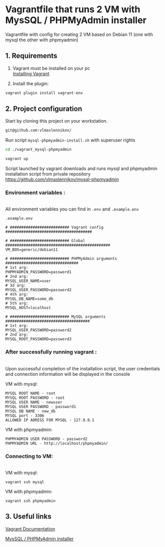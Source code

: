 # Vagrantfile that runs  2 VM with MysSQL / PHPMyAdmin installer

Vagrantfile with config for creating  2 VM based on Debian 11 (one with mysql the other with phpmyadmin) 

## 1. Requirements
 1) Vagrant must be installed on your pc\
 [Installing Vagrant](https://www.vagrantup.com/docs/installation)

 2) Install the plugin:
 ```sh
vagrant plugin install vagrant-env
```



## 2. Project configuration

Start by cloning this project on your workstation.

```sh
git@github.com:vlmaslennikov/
```

Run script `mysql-phpmyadmin-install.sh` with superuser rights

```sh
cd ./vagrant_mysql-phpmyadmin

vagrant up
```

Script launched by vagrant downloads and runs mysql and phpmyadmin installation script from private repository https://github.com/vlmaslennikov/mysql-phpmyadmin

### Environment variables :
\
All environment variables you can find in 
`.env`  and `.example.env` 
```
.example.env

# ########################## Vagrant config ######################################

# ########################## Global ##############################################
VM_BOX=generic/debian11

# ########################## PHPMyAdmin arguments ################################
# 1st arg:
PHPMYADMIN_PASSWORD=password1
# 2nd arg:
MYSQL_USER_NAME=user
# 3d arg:
MYSQL_USER_PASSWORD=password2
# 4th arg:
MYSQL_DB_NAME=some_db
# 5th arg:
MYSQL_HOST=localhost

# ########################## MySQL arguments #####################################
# 1st arg:
MYSQL_USER_PASSWORD=password2
# 2nd arg:
MYSQL_ROOT_PASSWORD=password3

```
 

### After successfully running vagrant :
\
 Upon successful completion of the installation script, the user credentials and connection information will be displayed in the console

VM with mysql:
 ``` 
MYSQL ROOT NAME - root
MYSQL ROOT PASSWORD - root
MYSQL USER NAME - newuser
MYSQL USER PASSWORD - password1
MYSQL DB NAME - new_db
MYSQL port - 3306
ALLOWED IP ADRESS FOR MYSQL - 127.0.0.1
```
VM with phpmyadmin:
```
PHPMYADMIN USER PASSWORD - password2
PHPMYADMIN URL - http://localhost/phpmyadmin/
 ```

### Connecting to VM:
\
VM with mysql:
 ``` 
vagrant ssh mysql
```
VM with phpmyadmin:
```
vagrant ssh phpmyadmin
 ```

## 3. Useful links
[Vagrant Documentation](https://www.vagrantup.com/docs)

[MysSQL / PHPMyAdmin installer](https://github.com/vlmaslennikov/mysql-phpmyadmin) 



  